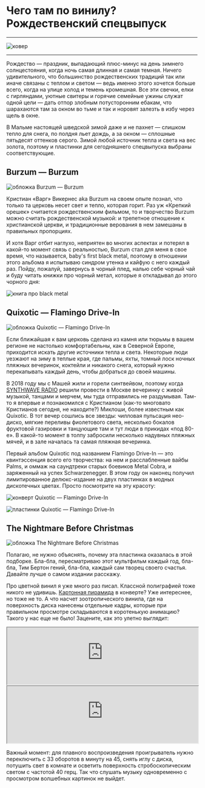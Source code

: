 # Чего там по винилу? Рождественский спецвыпуск

***

![ковер](./img/cover.png)

***

Рождество — праздник, выпадающий плюс-минус на день зимнего солнцестояния, когда ночь самая длинная и самая темная.
Ничего удивительного, что большинство рождественских традиций так или иначе связаны с теплом и светом — ведь именно этого хочется больше всего, когда на улице холод и темень кромешная.
Все эти свечки, елки с гирляндами, уютные свитеры и горячие семейные ужины служат одной цели — дать отпор злобным потусторонним ебакам, что шарахаются там за окном во тьме и так и норовят залезть в избу через щель в окне.

В Мальме настоящей шведской зимой даже и не пахнет — слишком тепло для снега, по полдня льет дождь, а за окном — сплошные пятьдесят оттенков серого.
Зимой любой источник тепла и света на вес золота, поэтому и пластинки для сегодняшнего спецвыпуска выбраны соответствующие.

## Burzum — Burzum

![обложка Burzum — Burzum](./img/burzum-burzum.jpg)

Кристиан «Варг» Викернес aka Burzum на своем опыте познал, что только та церковь несет свет и тепло, которая горит.
Раз уж «Крепкий орешек» считается рождественским фильмом, то и творчество Burzum можно считать рождественской музыкой: и трепетное отношение к христианской церкви, и традиционные верования в нем замешаны в правильных пропорциях.

И хотя Варг отбит наглухо, неприятен во многих аспектах и потерял в какой-то момент связь с реальностью, Burzum стал для меня в свое время, что называется, baby's first black metal, поэтому в отношении этого альбома я испытываю синдром утенка и кайфую с него каждый раз.
Пойду, пожалуй, завернусь в чорный плед, налью себе чорный чай и буду читать книжки про чорный метал, которые я откладывал до этого чорного дня:

![книга про black metal](./img/book.jpg)

## Quixotic — Flamingo Drive-In

![обложка Quixotic — Flamingo Drive-In](./img/quixotic-flamingo-drive-in.jpg)

Если ближайшая к вам церковь сделана из камня или тюрьмы в вашем регионе не настолько комфортабельны, как в Северной Европе, приходится искать другие источники тепла и света.
Некоторые люди уезжают на зиму в теплые края, где пальмы, яхты, томный лоск ночных пляжных вечеринок, коктейли и никакого снега, который нужно перекапывать каждый день, чтобы добраться до своей машины.

В 2018 году мы с Машей жили и горели синтвейвом, поэтому когда [SYNTHWAVE RADIO](https://vk.com/synthwave_radio) решили провести в Москве вечеринку с живой музыкой, танцами и мерчем, мы туда отправились не раздумывая.
Там-то я впервые и познакомился с Кристианом (как-то многовато Кристианов сегодня, не находите?) Миклоши, более известным как Quixotic.
В тот вечер сошлись все звезды: чилловая пульсация нео-диско, мягкие переливы фиолетового света, несколько бокалов фруктовой газировки и танцующие там и тут люди в прикидах «под 80-е».
В какой-то момент в толпу забросили несколько надувных пляжных мячей, и в зале началась та самая пляжная вечеринка.

Первый альбом Quixotic под названием Flamingo Drive-In — это квинтэссенция всего его творчества: на нем и расслабленные вайбы Palms, и оммаж на саундтреки старых боевиков Metal Cobra, и заряженный на успех Schwarzenegger.
В этом году он наконец получил лимитированное делюкс-издание на двух пластинках в модных дискотечных цветах.
Просто посмотрите на эту красоту:

![конверт Quixotic — Flamingo Drive-In](./img/quixotic-flamingo-drive-in-inside.jpg)

![пластинки Quixotic — Flamingo Drive-In](./img/quixotic-flamingo-drive-in-records.jpg)

## The Nightmare Before Christmas

![обложка The Nightmare Before Christmas](./img/the-nightmare-before-christmas.jpg)

Полагаю, не нужно объяснять, почему эта пластинка оказалась в этой подборке.
Бла-бла, пересматриваю этот мультфильм каждый год, бла-бла, Тим Бертон гений, бла-бла, каждый сам творец своего счастья.
Давайте лучше о самом издании расскажу.

Про цветной винил я уже много раз писал.
Классной полиграфией тоже никого не удивишь.
[Картонная пирамида](/2024/05/29/vinyl-report/) в конверте?
Уже интереснее, но тоже не то.
А что насчет зоотропического винила, где на поверхность диска нанесены отдельные кадры, которые при правильном просмотре складываются в коротенькую анимацию?
Такого у нас еще не было!
Зацените, как это улетно выглядит:

<span class="gallery-2">
<iframe width="100%" src="https://www.youtube-nocookie.com/embed/uIbiNq9djRA?si=o3pBkalbYfkKxVBr"></iframe>
<iframe width="100%" src="https://www.youtube-nocookie.com/embed/r2Mr4Y64mEg?si=BWT92bg-suBochXd"></iframe>
</span>

Важный момент: для плавного воспроизведения проигрыватель нужно переключить с 33 оборотов в минуту на 45, снять иглу с диска, потушить свет в комнате и осветить поверхность стробоскопическим светом с частотой 40 герц.
Так что слушать музыку одновременно с просмотром волшебных картинок не выйдет.
